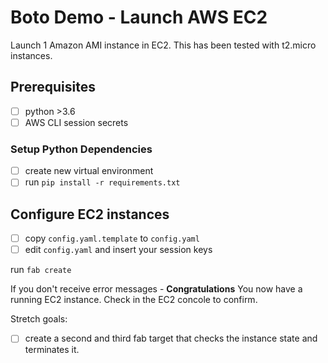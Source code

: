 # Boto Demo - Launch AWS EC2

Launch 1 Amazon AMI instance in EC2.
This has been tested with t2.micro instances. 

## Prerequisites

- [ ] python >3.6
- [ ] AWS CLI session secrets

### Setup Python Dependencies

- [ ] create new virtual environment
- [ ] run `pip install -r requirements.txt`

## Configure EC2 instances

- [ ] copy `config.yaml.template` to `config.yaml`
- [ ] edit `config.yaml` and insert your session keys 

run `fab create`

If you don't receive error messages - **Congratulations** You now have a running EC2 instance. Check in the EC2 
concole to confirm.

Stretch goals: 
- [ ] create a second and third fab target that checks the instance state and terminates it. 

 